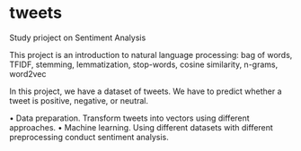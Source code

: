 # tweets
Study prioject on Sentiment Analysis

This project is an introduction to natural language processing: bag of words, TFIDF, stemming, lemmatization, stop-words, cosine similarity, n-grams, word2vec

In this project, we have a dataset of tweets. We have to predict whether a tweet is positive, negative, or neutral.

• Data preparation. Transform tweets into vectors using different approaches.
• Machine learning. Using different datasets with different preprocessing conduct sentiment analysis.
